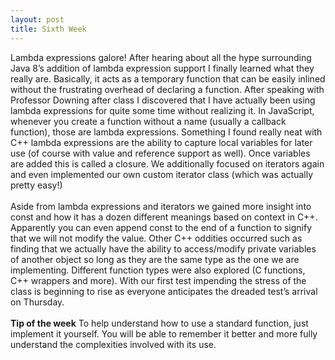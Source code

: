 ```yaml
---
layout: post
title: Sixth Week
---
```


Lambda expressions galore! After hearing about all the hype surrounding Java 8’s addition of lambda expression support I finally learned what they really are. Basically, it acts as a temporary function that can be easily inlined without the frustrating overhead of declaring a function. After speaking with Professor Downing after class I discovered that I have actually been using lambda expressions for quite some time without realizing it. In JavaScript, whenever you create a function without a name (usually a callback function), those are lambda expressions. Something I found really neat with C++ lambda expressions are the ability to capture local variables for later use (of course with value and reference support as well). Once variables are added this is called a closure. We additionally focused on iterators again and even implemented our own custom iterator class (which was actually pretty easy!)
<br><br>
Aside from lambda expressions and iterators we gained more insight into const and how it has a dozen different meanings based on context in C++. Apparently you can even append const to the end of a function to signify that we will not modify the value. Other C++ oddities occurred such as finding that we actually have the ability to access/modify private variables of another object so long as they are the same type as the one we are implementing. Different function types were also explored (C functions, C++ wrappers and more). With our first test impending the stress of the class is beginning to rise as everyone anticipates the dreaded test’s arrival on Thursday.
<br><br>
<strong>Tip of the week</strong>
To help understand how to use a standard function, just implement it yourself. You will be able to remember it better and more fully understand the complexities involved with its use.